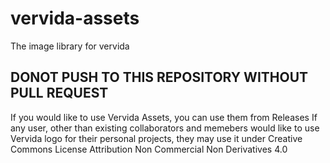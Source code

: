 # vervida-assets
The image library for vervida

## DONOT PUSH TO THIS REPOSITORY WITHOUT PULL REQUEST

If you would like to use Vervida Assets, you can use them from Releases
If any user, other than existing collaborators and memebers would like
to use Vervida logo for their personal projects, they may use it under
Creative Commons License Attribution Non Commercial Non Derivatives 4.0

